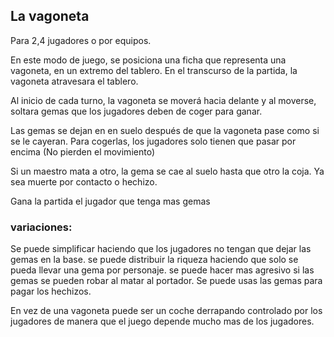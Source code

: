
## La vagoneta

Para 2,4 jugadores o por equipos.

En este modo de juego, se posiciona una ficha que representa una vagoneta, en un extremo del tablero. En el transcurso de la partida, la vagoneta atravesara el tablero.

Al inicio de cada turno, la vagoneta se moverá hacia delante y al moverse, soltara gemas que los jugadores deben de coger para ganar.

Las gemas se dejan en en suelo después de que la vagoneta pase como si se le cayeran.
Para cogerlas, los jugadores solo tienen que pasar por encima (No pierden el movimiento)

Si un maestro mata a otro, la gema se cae al suelo hasta que otro la coja. Ya sea muerte por contacto o hechizo.

Gana la partida el jugador que tenga mas gemas

### variaciones:
Se puede simplificar haciendo que los jugadores no tengan que dejar las gemas en la base.
se puede distribuir la riqueza haciendo que solo se pueda llevar una gema por personaje.
se puede hacer mas agresivo si las gemas se  pueden robar al matar al portador.
Se puede usas las gemas para pagar los hechizos.

En vez de una vagoneta puede ser un coche derrapando controlado por los jugadores de manera que el juego depende mucho mas de los jugadores.